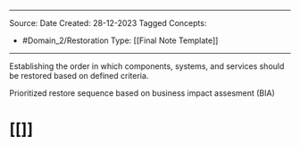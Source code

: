 - - -
Source:
Date Created:  28-12-2023
Tagged Concepts:
- #Domain_2/Restoration 
Type: [[Final Note Template]]
- - - 
Establishing the order in which components, systems, and services should be restored based on defined criteria.

Prioritized restore sequence based on business impact assesment (BIA)
# [[]]